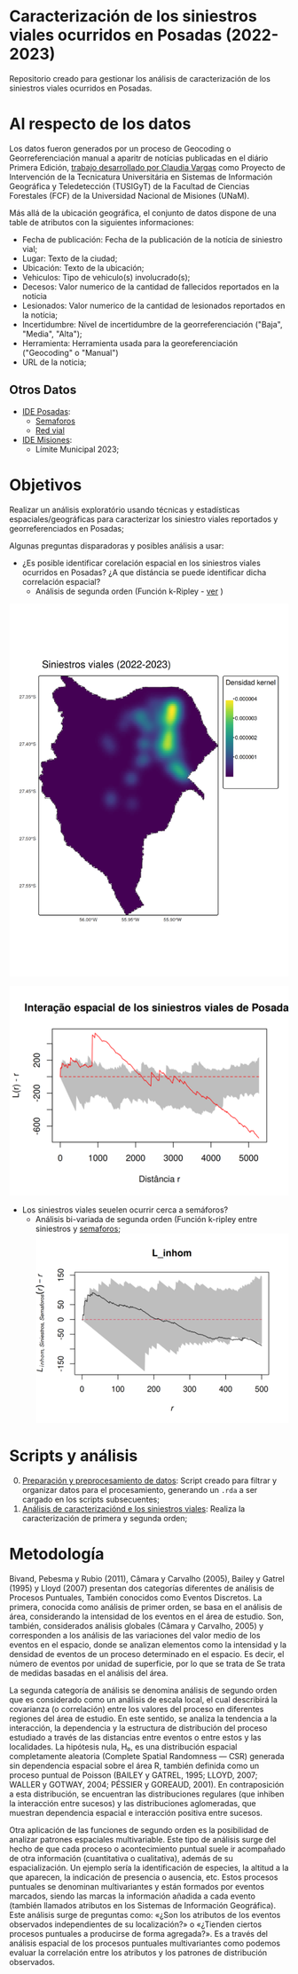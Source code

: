 # Caracterización de los siniestros viales ocurridos en Posadas (2022-2023)

Repositorio creado para gestionar los análisis de caracterización de los siniestros viales ocurridos en Posadas.

# Al respecto de los datos
Los datos fueron generados por un proceso de Geocoding o Georreferenciación manual a aparitr de notícias publicadas en el diário Primera Edición, [trabajo desarrollado por Claudia Vargas](https://tusigyt.github.io/lit/proyectos/) como Proyecto de Intervención de la Tecnicatura Universitária en Sistemas de Información Geográfica y Teledetección (TUSIGyT) de la Facultad de Ciencias Forestales (FCF) de la Universidad Nacional de Misiones (UNaM).

Más allá de la ubicación geográfica, el conjunto de datos dispone de una table de atributos con la siguientes informaciones:  
- Fecha de publicación: Fecha de la publicación de la notícia de siniestro vial;
- Lugar: Texto de la ciudad;
- Ubicación: Texto de la ubicación; 
- Vehiculos: Tipo de vehiculo(s) involucrado(s);
- Decesos: Valor numerico de la cantidad de fallecidos reportados en la noticia
- Lesionados: Valor numerico de la cantidad de lesionados reportados en la notícia;
- Incertidumbre: Nível de incertidumbre de la georreferenciación ("Baja", "Media", "Alta");
- Herramienta: Herramienta usada para la georeferenciación ("Geocoding" o "Manual")
- URL de la noticia;

## Otros Datos  

- [IDE Posadas](https://www.ide.posadas.gob.ar/):  
  - [Semaforos](https://www.ide.posadas.gob.ar/layers/ideposadas_data:geonode:Semaforos)  
  - [Red vial](https://www.ide.posadas.gob.ar/layers/ideposadas_data:geonode:red_vial_0305)  
- [IDE Misiones](https://ide.ordenamientoterritorial.misiones.gob.ar/):  
  - Límite Municipal 2023;  

# Objetivos
Realizar un análisis exploratório usando técnicas y estadísticas espaciales/geográficas para caracterizar los siniestro viales reportados y georreferenciados en Posadas;

Algunas preguntas disparadoras y posibles análisis a usar:
- ¿Es posible identificar corelación espacial en los siniestros viales ocurridos en Posadas? ¿A que distáncia se puede identificar dicha correlación espacial?
  - Análisis de segunda orden (Función k-Ripley - [ver](#metodologia) )

![](./figs/KernelDensity_siniestros.png)

![](./figs/Linhom_siniestros.png)

- Los siniestros viales seuelen ocurrir cerca a semáforos?
  - Análisis bi-variada de segunda orden (Función k-ripley entre siniestros y [semaforos](https://www.ide.posadas.gob.ar/layers/ideposadas_data:geonode:Semaforos);
![](./figs/Linhom_siniestros_semaforos.png)

# Scripts y análisis
0. [Preparación y preprocesamiento de datos](./scripts/R/0_preparacion_datos.R): Script creado para filtrar y organizar datos para el procesamiento, generando un `.rda` a ser cargado en los scripts subsecuentes;
1. [Análisis de caracterizaciónd e los siniestros viales](./scripts/R/1_analisis_caracterizacioin.R): Realiza la caracterización de primera y segunda orden;

# Metodología
Bivand, Pebesma y Rubio (2011), Câmara y Carvalho (2005), Bailey y Gatrel (1995) y Lloyd (2007) presentan dos categorías diferentes de análisis de Procesos Puntuales, También conocidos como Eventos Discretos.
La primera, conocida como análisis de primer orden, se basa en el análisis de área, considerando la intensidad de los eventos en el área de estudio. Son, también, considerados análisis globales (Câmara y Carvalho, 2005) y corresponden a los análisis de las variaciones del valor medio de los eventos en el espacio, donde se analizan elementos como la intensidad y la densidad de eventos de un proceso determinado en el espacio. Es decir, el número de eventos por unidad de superficie, por lo que se trata de
Se trata de medidas basadas en el análisis del área.

La segunda categoría de análisis se denomina análisis de segundo orden que es considerado como un análisis de escala local, el cual describirá la covarianza (o correlación) entre los valores del proceso en diferentes regiones del área de estudio. En este sentido, se analiza la tendencia a la interacción, la dependencia y la estructura de distribución del proceso estudiado a través de las distancias entre eventos o entre estos y las localidades.
La hipótesis nula, H₀, es una distribución espacial completamente aleatoria (Complete Spatial Randomness — CSR) generada sin dependencia espacial sobre el área R, también definida como un proceso puntual de Poisson (BAILEY y GATREL, 1995; LLOYD, 2007; WALLER y GOTWAY, 2004; PÉSSIER y GOREAUD, 2001). En contraposición a esta distribución, se encuentran las distribuciones regulares (que inhiben la interacción entre sucesos) y las distribuciones aglomeradas, que muestran dependencia espacial e interacción positiva entre sucesos.

Otra aplicación de las funciones de segundo orden es la posibilidad de analizar patrones espaciales multivariable. Este tipo de análisis surge del hecho de que cada proceso o acontecimiento puntual suele ir acompañado de otra información (cuantitativa o cualitativa), además de su espacialización. Un ejemplo sería la identificación de especies, la altitud a la que aparecen, la indicación de presencia o ausencia, etc. Estos procesos puntuales se denominan multivariantes y están formados por eventos marcados, siendo las marcas la información añadida a cada evento (también llamados atributos en los Sistemas de Información Geográfica).
Este análisis surge de preguntas como: «¿Son los atributos de los eventos observados independientes de su localización?» o «¿Tienden ciertos procesos puntuales a producirse de forma agregada?». Es a través del análisis espacial de los procesos puntuales multivariantes como podemos evaluar la correlación entre los atributos y los patrones de distribución observados.